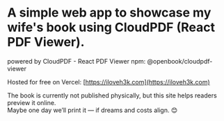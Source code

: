 # A simple web app to showcase my wife's book using CloudPDF (React PDF Viewer).

powered by CloudPDF - React PDF Viewer
npm:
@openbook/cloudpdf-viewer

Hosted for free on Vercel: [https://iloveh3k.com](https://iloveh3k.com)

The book is currently not published physically, but this site helps readers preview it online.  
Maybe one day we’ll print it — if dreams and costs align. 😊
